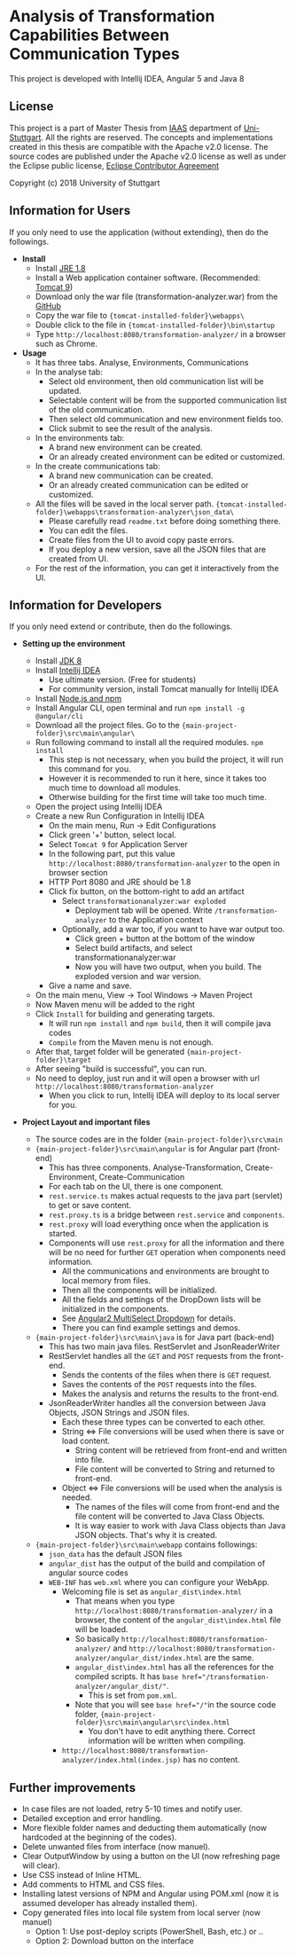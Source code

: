 
# Analysis of Transformation Capabilities Between Communication Types
This project is developed with Intellij IDEA, Angular 5 and Java 8 

## License 
This project is a part of Master Thesis from [IAAS](http://www.iaas.uni-stuttgart.de/) department of [Uni-Stuttgart](https://www.uni-stuttgart.de/). All the rights are reserved. 
The concepts and implementations created in this thesis are compatible with the Apache v2.0 license. 
The source codes are published under the Apache v2.0 license as well as under the Eclipse public license, [Eclipse Contributor Agreement](http://www.eclipse.org/legal/ECA.php)

Copyright (c) 2018 University of Stuttgart

## Information for Users
If you only need to use the application (without extending), then do the followings.
* <b>Install</b>
    * Install [JRE 1.8](http://www.oracle.com/technetwork/java/javase/downloads/jre8-downloads-2133155.html)
    * Install a Web application container software. (Recommended: [Tomcat 9](https://tomcat.apache.org/download-90.cgi))
    * Download only the war file (transformation-analyzer.war) from the [GitHub](https://github.com/mustafaakilli/master-thesis)
    * Copy the war file to `{tomcat-installed-folder}\webapps\`
    * Double click to the file in `{tomcat-installed-folder}\bin\startup`
    * Type `http://localhost:8080/transformation-analyzer/` in a browser such as Chrome.
* <b>Usage</b>
    * It has three tabs. Analyse, Environments, Communications
    * In the analyse tab:
        * Select old environment, then old communication list will be updated.
        * Selectable content will be from the supported communication list of the old communication.
        * Then select old communication and new environment fields too.
        * Click submit to see the result of the analysis.
    * In the environments tab:
        * A brand new environment can be created.
        * Or an already created environment can be edited or customized.
    * In the create communications tab:
        * A brand new communication can be created.
        * Or an already created communication can be edited or customized.
    * All the files will be saved in the local server path. `{tomcat-installed-folder}\webapps\transformation-analyzer\json_data\`
        * Please carefully read `readme.txt` before doing something there.       
        * You can edit the files.
        * Create files from the UI to avoid copy paste errors.
        * If you deploy a new version, save all the JSON files that are created from UI.
    * For the rest of the information, you can get it interactively from the UI.
    
## Information for Developers
If you only need extend or contribute, then do the followings.
* <b>Setting up the environment</b>
    * Install [JDK 8](http://www.oracle.com/technetwork/java/javase/downloads/jdk8-downloads-2133151.html)
    * Install [Intellij IDEA](https://www.jetbrains.com/idea/)
        * Use ultimate version. (Free for students)
        * For community version, install Tomcat manually for Intellij IDEA
    * Install [Node.js and npm](https://www.npmjs.com/get-npm?utm_source=house&utm_medium=homepage&utm_campaign=free%20orgs&utm_term=Install%20npm)
    * Install Angular CLI, open terminal and run `npm install -g @angular/cli`
    * Download all the project files. Go to the `{main-project-folder}\src\main\angular\`
    * Run following command to install all the required modules. `npm install`
        * This step is not necessary, when you build the project, it will run this command for you.
        * However it is recommended to run it here, since it takes too much time to download all modules.
        * Otherwise building for the first time will take too much time.
    * Open the project using Intellij IDEA
    * Create a new Run Configuration in Intellij IDEA
        * On the main menu, Run -> Edit Configurations
        * Click green '+' button, select local. 
        * Select `Tomcat 9` for Application Server
        * In the following part, put this value `http://localhost:8080/transformation-analyzer` to the open in browser section
        * HTTP Port 8080 and JRE should be 1.8
        * Click fix button, on the bottom-right to add an artifact
            * Select `transformationanalyzer:war exploded`
                * Deployment tab will be opened. Write `/transformation-analyzer` to the Application context
            * Optionally, add a war too, if you want to have war output too.
                * Click green + button at the bottom of the window
                * Select build artifacts, and select transformationanalyzer:war
                * Now you will have two output, when you build. The exploded version and war version.
        * Give a name and save. 
    * On the main menu, View -> Tool Windows -> Maven Project 
    * Now Maven menu will be added to the right
    * Click `Install` for building and generating targets. 
        * It will run `npm install` and `npm build`, then it will compile java codes
        * `Compile` from the Maven menu is not enough.
    * After that, target folder will be generated `{main-project-folder}\target`
    * After seeing "build is successful", you can run.
    * No need to deploy, just run and it will open a browser with url `http://localhost:8080/transformation-analyzer`
        * When you click to run, Intellij IDEA will deploy to its local server for you.
    
* <b>Project Layout and important files</b>
    * The source codes are in the folder `{main-project-folder}\src\main`
    * `{main-project-folder}\src\main\angular` is for Angular part (front-end)
        * This has three components. Analyse-Transformation, Create-Environment, Create-Communication
        * For each tab on the UI, there is one component.
        * `rest.service.ts` makes actual requests to the java part (servlet) to get or save content.
        * `rest.proxy.ts` is a bridge between `rest.service` and `components`.
        * `rest.proxy` will load everything once when the application is started. 
        * Components will use `rest.proxy` for all the information and there will be no need for further `GET` operation when components need information. 
            * All the communications and environments are brought to local memory from files.
            * Then all the components will be initialized.
            * All the fields and settings of the DropDown lists will be initialized in the components.
            * See [Angular2 MultiSelect Dropdown](http://cuppalabs.github.io/components/multiselectDropdown/) for details.
            * There you can find example settings and demos. 
    * `{main-project-folder}\src\main\java` is for Java part (back-end)
        * This has two main java files. RestServlet and JsonReaderWriter
        * RestServlet handles all the `GET` and `POST` requests from the front-end.
            * Sends the contents of the files when there is `GET` request.
            * Saves the contents of the `POST` requests into the files.
            * Makes the analysis and returns the results to the front-end.
        * JsonReaderWriter handles all the conversion between Java Objects, JSON Strings and JSON files.
            * Each these three types can be converted to each other. 
            * String <=> File conversions will be used when there is save or load content.
                * String content will be retrieved from front-end and written into file.
                * File content will be converted to String and returned to front-end. 
            * Object <=> File conversions will be used when the analysis is needed.
                * The names of the files will come from front-end and the file content will be converted to Java Class Objects.
                * It is way easier to work with Java Class objects than Java JSON objects. That's why it is created.    
    * `{main-project-folder}\src\main\webapp` contains followings:
      * `json_data` has the default JSON files
      * `angular_dist` has the output of the build and compilation of angular source codes 
      * `WEB-INF` has `web.xml` where you can configure your WebApp.
        * Welcoming file is set as `angular_dist\index.html`
            * That means when you type `http://localhost:8080/transformation-analyzer/` in a browser, the content of the `angular_dist\index.html` file will be loaded.
            * So basically `http://localhost:8080/transformation-analyzer/` and `http://localhost:8080/transformation-analyzer/angular_dist/index.html` are the same.
            * `angular_dist\index.html` has all the references for the compiled scripts. It has `base href="/transformation-analyzer/angular_dist/"`. 
                * This is set from `pom.xml`. 
            * Note that you will see `base href="/"`in the source code folder, `{main-project-folder}\src\main\angular\src\index.html`
                * You don't have to edit anything there. Correct information will be written when compiling.
        * `http://localhost:8080/transformation-analyzer/index.html(index.jsp)` has no content.
      
 

## Further improvements

* In case files are not loaded, retry 5-10 times and notify user.
* Detailed exception and error handling. 
* More flexible folder names and deducting them automatically (now hardcoded at the beginning of the codes).
* Delete unwanted files from interface (now manuel).
* Clear OutputWindow by using a button on the UI (now refreshing page will clear).
* Use CSS instead of Inline HTML.
* Add comments to HTML and CSS files.
* Installing latest versions of NPM and Angular using POM.xml (now it is assumed developer has already installed them).
* Copy generated files into local file system from local server (now manuel)
    - Option 1: Use post-deploy scripts (PowerShell, Bash, etc.) or ..
    - Option 2: Download button on the interface
